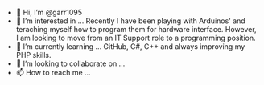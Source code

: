 - 👋 Hi, I’m @garr1095
- 👀 I’m interested in ...
Recently I have been playing with Arduinos' and teraching myself how to program them for hardware interface. However, I am looking to move from an IT Support role to a programming position.
- 🌱 I’m currently learning ...
GitHub, C#, C++ and always improving my PHP skills.
- 💞️ I’m looking to collaborate on ...
- 📫 How to reach me ...

<!---
garr1095/garr1095 is a ✨ special ✨ repository because its `README.md` (this file) appears on your GitHub profile.
You can click the Preview link to take a look at your changes.
--->
